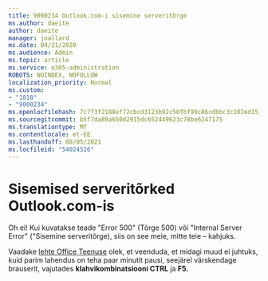 ```yaml
---
title: 9000234 Outlook.com-i sisemine serveritõrge
ms.author: daeite
author: daeite
manager: joallard
ms.date: 04/21/2020
ms.audience: Admin
ms.topic: article
ms.service: o365-administration
ROBOTS: NOINDEX, NOFOLLOW
localization_priority: Normal
ms.custom:
- "1818"
- "9000234"
ms.openlocfilehash: 7c7f3f2188ef72cbcd3123b92c50fbf99c86cdbbc3c102ed151df341dc6f5910
ms.sourcegitcommit: b5f7da89a650d2915dc652449623c78be6247175
ms.translationtype: MT
ms.contentlocale: et-EE
ms.lasthandoff: 08/05/2021
ms.locfileid: "54024526"
---
```

# <a name="internal-server-errors-in-outlookcom"></a>Sisemised serveritõrked Outlook.com-is

Oh ei! Kui kuvatakse teade "Error 500" (Tõrge 500) või "Internal Server Error" ("Sisemine serveritõrge), siis on see meie, mitte teie – kahjuks.

Vaadake [lehte Office Teenuse](https://portal.office.com/servicestatus) olek, et veenduda, et midagi muud ei juhtuks, kuid parim lahendus on teha paar minutit pausi, seejärel värskendage brauserit, vajutades **klahvikombinatsiooni CTRL** ja **F5.**